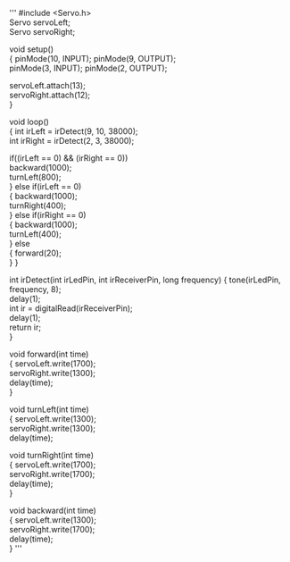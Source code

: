 '''
#include <Servo.h>                        
Servo servoLeft;                           
Servo servoRight;
 
void setup()                                 
{
  pinMode(10, INPUT);  pinMode(9, OUTPUT);  
  pinMode(3, INPUT);  pinMode(2, OUTPUT);   

  servoLeft.attach(13);                     
  servoRight.attach(12);                    
}  
 
void loop()                                  
{
  int irLeft = irDetect(9, 10, 38000);      
  int irRight = irDetect(2, 3, 38000);       

  if((irLeft == 0) && (irRight == 0))      
    backward(1000);                          
    turnLeft(800);                          
  }
  else if(irLeft == 0)                      
  {
    backward(1000);                         
    turnRight(400);                         
  }
  else if(irRight == 0)                      
  {
    backward(1000);                          
    turnLeft(400);                          
  }
  else                                      
  {
    forward(20);                             
  }
}

int irDetect(int irLedPin, int irReceiverPin, long frequency)
{
  tone(irLedPin, frequency, 8);             
  delay(1);                                 
  int ir = digitalRead(irReceiverPin);      
  delay(1);                                  
  return ir;                                
}  

void forward(int time)                      
{
  servoLeft.write(1700);        
  servoRight.write(1300);       
  delay(time);                              
}

void turnLeft(int time)                     
{
  servoLeft.write(1300);         
  servoRight.write(1300);       
  delay(time);                               

void turnRight(int time)                    
{
  servoLeft.write(1700);         
  servoRight.write(1700);        
  delay(time);                               
}

void backward(int time)                     
{
  servoLeft.write(1300);        
  servoRight.write(1700);       
  delay(time);                               
}
'''
